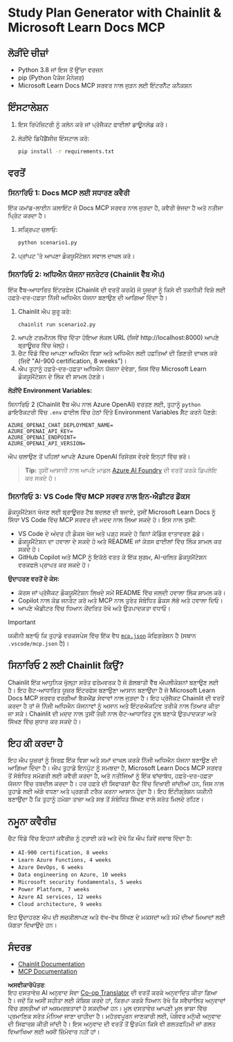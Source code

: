 <!--
CO_OP_TRANSLATOR_METADATA:
{
  "original_hash": "a05fb941810e539147fec53aaadbb6fd",
  "translation_date": "2025-07-14T06:39:16+00:00",
  "source_file": "09-CaseStudy/docs-mcp/solution/python/README.md",
  "language_code": "pa"
}
-->
# Study Plan Generator with Chainlit & Microsoft Learn Docs MCP

## ਲੋੜੀਂਦੇ ਚੀਜ਼ਾਂ

- Python 3.8 ਜਾਂ ਇਸ ਤੋਂ ਉੱਚਾ ਵਰਜਨ
- pip (Python ਪੈਕੇਜ ਮੈਨੇਜਰ)
- Microsoft Learn Docs MCP ਸਰਵਰ ਨਾਲ ਜੁੜਨ ਲਈ ਇੰਟਰਨੈੱਟ ਕਨੈਕਸ਼ਨ

## ਇੰਸਟਾਲੇਸ਼ਨ

1. ਇਸ ਰਿਪੋਜ਼ਿਟਰੀ ਨੂੰ ਕਲੋਨ ਕਰੋ ਜਾਂ ਪ੍ਰੋਜੈਕਟ ਫਾਈਲਾਂ ਡਾਊਨਲੋਡ ਕਰੋ।
2. ਲੋੜੀਂਦੇ ਡਿਪੈਂਡੈਂਸੀਜ਼ ਇੰਸਟਾਲ ਕਰੋ:

   ```bash
   pip install -r requirements.txt
   ```

## ਵਰਤੋਂ

### ਸਿਨਾਰਿਓ 1: Docs MCP ਲਈ ਸਧਾਰਣ ਕਵੈਰੀ  
ਇੱਕ ਕਮਾਂਡ-ਲਾਈਨ ਕਲਾਇੰਟ ਜੋ Docs MCP ਸਰਵਰ ਨਾਲ ਜੁੜਦਾ ਹੈ, ਕਵੈਰੀ ਭੇਜਦਾ ਹੈ ਅਤੇ ਨਤੀਜਾ ਪ੍ਰਿੰਟ ਕਰਦਾ ਹੈ।

1. ਸਕ੍ਰਿਪਟ ਚਲਾਓ:  
   ```bash
   python scenario1.py
   ```  
2. ਪ੍ਰਾਂਪਟ 'ਤੇ ਆਪਣਾ ਡੌਕਯੂਮੈਂਟੇਸ਼ਨ ਸਵਾਲ ਦਾਖਲ ਕਰੋ।

### ਸਿਨਾਰਿਓ 2: ਅਧਿਐਨ ਯੋਜਨਾ ਜਨਰੇਟਰ (Chainlit ਵੈੱਬ ਐਪ)  
ਇੱਕ ਵੈੱਬ-ਆਧਾਰਿਤ ਇੰਟਰਫੇਸ (Chainlit ਦੀ ਵਰਤੋਂ ਕਰਕੇ) ਜੋ ਯੂਜ਼ਰਾਂ ਨੂੰ ਕਿਸੇ ਵੀ ਤਕਨੀਕੀ ਵਿਸ਼ੇ ਲਈ ਹਫ਼ਤੇ-ਦਰ-ਹਫ਼ਤਾ ਨਿੱਜੀ ਅਧਿਐਨ ਯੋਜਨਾ ਬਣਾਉਣ ਦੀ ਆਗਿਆ ਦਿੰਦਾ ਹੈ।

1. Chainlit ਐਪ ਸ਼ੁਰੂ ਕਰੋ:  
   ```bash
   chainlit run scenario2.py
   ```  
2. ਆਪਣੇ ਟਰਮੀਨਲ ਵਿੱਚ ਦਿੱਤਾ ਹੋਇਆ ਲੋਕਲ URL (ਜਿਵੇਂ http://localhost:8000) ਆਪਣੇ ਬ੍ਰਾਊਜ਼ਰ ਵਿੱਚ ਖੋਲ੍ਹੋ।  
3. ਚੈਟ ਵਿੰਡੋ ਵਿੱਚ ਆਪਣਾ ਅਧਿਐਨ ਵਿਸ਼ਾ ਅਤੇ ਅਧਿਐਨ ਲਈ ਹਫ਼ਤਿਆਂ ਦੀ ਗਿਣਤੀ ਦਾਖਲ ਕਰੋ (ਜਿਵੇਂ "AI-900 certification, 8 weeks")।  
4. ਐਪ ਤੁਹਾਨੂੰ ਹਫ਼ਤੇ-ਦਰ-ਹਫ਼ਤਾ ਅਧਿਐਨ ਯੋਜਨਾ ਦੇਵੇਗਾ, ਜਿਸ ਵਿੱਚ Microsoft Learn ਡੌਕਯੂਮੈਂਟੇਸ਼ਨ ਦੇ ਲਿੰਕ ਵੀ ਸ਼ਾਮਲ ਹੋਣਗੇ।

**ਲੋੜੀਂਦੇ Environment Variables:**  

ਸਿਨਾਰਿਓ 2 (Chainlit ਵੈੱਬ ਐਪ ਨਾਲ Azure OpenAI) ਵਰਤਣ ਲਈ, ਤੁਹਾਨੂੰ `python` ਡਾਇਰੈਕਟਰੀ ਵਿੱਚ `.env` ਫਾਈਲ ਵਿੱਚ ਹੇਠਾਂ ਦਿੱਤੇ Environment Variables ਸੈੱਟ ਕਰਨੇ ਪੈਣਗੇ:

```
AZURE_OPENAI_CHAT_DEPLOYMENT_NAME=
AZURE_OPENAI_API_KEY=
AZURE_OPENAI_ENDPOINT=
AZURE_OPENAI_API_VERSION=
```

ਐਪ ਚਲਾਉਣ ਤੋਂ ਪਹਿਲਾਂ ਆਪਣੇ Azure OpenAI ਰਿਸੋਰਸ ਵੇਰਵੇ ਇਨ੍ਹਾਂ ਵਿੱਚ ਭਰੋ।

> **Tip:** ਤੁਸੀਂ ਆਸਾਨੀ ਨਾਲ ਆਪਣੇ ਮਾਡਲ [Azure AI Foundry](https://ai.azure.com/) ਦੀ ਵਰਤੋਂ ਕਰਕੇ ਡਿਪਲੋਇ ਕਰ ਸਕਦੇ ਹੋ।

### ਸਿਨਾਰਿਓ 3: VS Code ਵਿੱਚ MCP ਸਰਵਰ ਨਾਲ ਇਨ-ਐਡੀਟਰ ਡੌਕਸ

ਡੌਕਯੂਮੈਂਟੇਸ਼ਨ ਖੋਜਣ ਲਈ ਬ੍ਰਾਊਜ਼ਰ ਟੈਬ ਬਦਲਣ ਦੀ ਬਜਾਏ, ਤੁਸੀਂ Microsoft Learn Docs ਨੂੰ ਸਿੱਧਾ VS Code ਵਿੱਚ MCP ਸਰਵਰ ਦੀ ਮਦਦ ਨਾਲ ਲਿਆ ਸਕਦੇ ਹੋ। ਇਸ ਨਾਲ ਤੁਸੀਂ:  
- VS Code ਦੇ ਅੰਦਰ ਹੀ ਡੌਕਸ ਖੋਜ ਅਤੇ ਪੜ੍ਹ ਸਕਦੇ ਹੋ ਬਿਨਾਂ ਕੋਡਿੰਗ ਵਾਤਾਵਰਣ ਛੱਡੇ।  
- ਡੌਕਯੂਮੈਂਟੇਸ਼ਨ ਦਾ ਹਵਾਲਾ ਦੇ ਸਕਦੇ ਹੋ ਅਤੇ README ਜਾਂ ਕੋਰਸ ਫਾਈਲਾਂ ਵਿੱਚ ਲਿੰਕ ਸ਼ਾਮਲ ਕਰ ਸਕਦੇ ਹੋ।  
- GitHub Copilot ਅਤੇ MCP ਨੂੰ ਇਕੱਠੇ ਵਰਤ ਕੇ ਇੱਕ ਸੁਗਮ, AI-ਚਲਿਤ ਡੌਕਯੂਮੈਂਟੇਸ਼ਨ ਵਰਕਫਲੋ ਪ੍ਰਾਪਤ ਕਰ ਸਕਦੇ ਹੋ।

**ਉਦਾਹਰਣ ਵਰਤੋਂ ਦੇ ਕੇਸ:**  
- ਕੋਰਸ ਜਾਂ ਪ੍ਰੋਜੈਕਟ ਡੌਕਯੂਮੈਂਟੇਸ਼ਨ ਲਿਖਦੇ ਸਮੇਂ README ਵਿੱਚ ਜਲਦੀ ਹਵਾਲਾ ਲਿੰਕ ਸ਼ਾਮਲ ਕਰੋ।  
- Copilot ਨਾਲ ਕੋਡ ਜਨਰੇਟ ਕਰੋ ਅਤੇ MCP ਨਾਲ ਤੁਰੰਤ ਸੰਬੰਧਿਤ ਡੌਕਸ ਲੱਭੋ ਅਤੇ ਹਵਾਲਾ ਦਿਓ।  
- ਆਪਣੇ ਐਡੀਟਰ ਵਿੱਚ ਧਿਆਨ ਕੇਂਦਰਿਤ ਰੱਖੋ ਅਤੇ ਉਤਪਾਦਕਤਾ ਵਧਾਓ।

> [!IMPORTANT]  
> ਯਕੀਨੀ ਬਣਾਓ ਕਿ ਤੁਹਾਡੇ ਵਰਕਸਪੇਸ ਵਿੱਚ ਇੱਕ ਵੈਧ [`mcp.json`](../../../../../../09-CaseStudy/docs-mcp/solution/scenario3/mcp.json) ਕੰਫਿਗਰੇਸ਼ਨ ਹੈ (ਸਥਾਨ `.vscode/mcp.json` ਹੈ)।

## ਸਿਨਾਰਿਓ 2 ਲਈ Chainlit ਕਿਉਂ?

Chainlit ਇੱਕ ਆਧੁਨਿਕ ਖੁੱਲ੍ਹਾ ਸਰੋਤ ਫਰੇਮਵਰਕ ਹੈ ਜੋ ਗੱਲਬਾਤੀ ਵੈੱਬ ਐਪਲੀਕੇਸ਼ਨਾਂ ਬਣਾਉਣ ਲਈ ਹੈ। ਇਹ ਚੈਟ-ਆਧਾਰਿਤ ਯੂਜ਼ਰ ਇੰਟਰਫੇਸ ਬਣਾਉਣਾ ਆਸਾਨ ਬਣਾਉਂਦਾ ਹੈ ਜੋ Microsoft Learn Docs MCP ਸਰਵਰ ਵਰਗੀਆਂ ਬੈਕਐਂਡ ਸੇਵਾਵਾਂ ਨਾਲ ਜੁੜਦਾ ਹੈ। ਇਹ ਪ੍ਰੋਜੈਕਟ Chainlit ਦੀ ਵਰਤੋਂ ਕਰਦਾ ਹੈ ਤਾਂ ਜੋ ਨਿੱਜੀ ਅਧਿਐਨ ਯੋਜਨਾਵਾਂ ਨੂੰ ਅਸਾਨ ਅਤੇ ਇੰਟਰਐਕਟਿਵ ਤਰੀਕੇ ਨਾਲ ਤਿਆਰ ਕੀਤਾ ਜਾ ਸਕੇ। Chainlit ਦੀ ਮਦਦ ਨਾਲ ਤੁਸੀਂ ਤੇਜ਼ੀ ਨਾਲ ਚੈਟ-ਆਧਾਰਿਤ ਟੂਲ ਬਣਾਕੇ ਉਤਪਾਦਕਤਾ ਅਤੇ ਸਿੱਖਣ ਵਿੱਚ ਸੁਧਾਰ ਕਰ ਸਕਦੇ ਹੋ।

## ਇਹ ਕੀ ਕਰਦਾ ਹੈ

ਇਹ ਐਪ ਯੂਜ਼ਰਾਂ ਨੂੰ ਸਿਰਫ਼ ਇੱਕ ਵਿਸ਼ਾ ਅਤੇ ਸਮਾਂ ਦਾਖਲ ਕਰਕੇ ਨਿੱਜੀ ਅਧਿਐਨ ਯੋਜਨਾ ਬਣਾਉਣ ਦੀ ਆਗਿਆ ਦਿੰਦਾ ਹੈ। ਐਪ ਤੁਹਾਡੇ ਇਨਪੁੱਟ ਨੂੰ ਸਮਝਦਾ ਹੈ, Microsoft Learn Docs MCP ਸਰਵਰ ਤੋਂ ਸੰਬੰਧਿਤ ਸਮੱਗਰੀ ਲਈ ਕਵੈਰੀ ਕਰਦਾ ਹੈ, ਅਤੇ ਨਤੀਜਿਆਂ ਨੂੰ ਇੱਕ ਢਾਂਚਾਬੱਧ, ਹਫ਼ਤੇ-ਦਰ-ਹਫ਼ਤਾ ਯੋਜਨਾ ਵਿੱਚ ਤਬਦੀਲ ਕਰਦਾ ਹੈ। ਹਰ ਹਫ਼ਤੇ ਦੀ ਸਿਫਾਰਸ਼ਾਂ ਚੈਟ ਵਿੱਚ ਦਿਖਾਈ ਜਾਂਦੀਆਂ ਹਨ, ਜਿਸ ਨਾਲ ਤੁਹਾਡੇ ਲਈ ਅੱਗੇ ਵਧਣਾ ਅਤੇ ਪ੍ਰਗਤੀ ਟਰੈਕ ਕਰਨਾ ਆਸਾਨ ਹੁੰਦਾ ਹੈ। ਇਹ ਇੰਟੀਗ੍ਰੇਸ਼ਨ ਯਕੀਨੀ ਬਣਾਉਂਦਾ ਹੈ ਕਿ ਤੁਹਾਨੂੰ ਹਮੇਸ਼ਾ ਤਾਜ਼ਾ ਅਤੇ ਸਭ ਤੋਂ ਸੰਬੰਧਿਤ ਸਿੱਖਣ ਵਾਲੇ ਸਰੋਤ ਮਿਲਦੇ ਰਹਿਣ।

## ਨਮੂਨਾ ਕਵੈਰੀਜ਼

ਚੈਟ ਵਿੰਡੋ ਵਿੱਚ ਇਹਨਾਂ ਕਵੈਰੀਜ਼ ਨੂੰ ਟ੍ਰਾਈ ਕਰੋ ਅਤੇ ਦੇਖੋ ਕਿ ਐਪ ਕਿਵੇਂ ਜਵਾਬ ਦਿੰਦਾ ਹੈ:

- `AI-900 certification, 8 weeks`  
- `Learn Azure Functions, 4 weeks`  
- `Azure DevOps, 6 weeks`  
- `Data engineering on Azure, 10 weeks`  
- `Microsoft security fundamentals, 5 weeks`  
- `Power Platform, 7 weeks`  
- `Azure AI services, 12 weeks`  
- `Cloud architecture, 9 weeks`

ਇਹ ਉਦਾਹਰਣ ਐਪ ਦੀ ਲਚਕੀਲਾਪਣ ਅਤੇ ਵੱਖ-ਵੱਖ ਸਿੱਖਣ ਦੇ ਮਕਸਦਾਂ ਅਤੇ ਸਮੇਂ ਦੀਆਂ ਮਿਆਦਾਂ ਲਈ ਯੋਗਤਾ ਦਿਖਾਉਂਦੇ ਹਨ।

## ਸੰਦਰਭ

- [Chainlit Documentation](https://docs.chainlit.io/)  
- [MCP Documentation](https://github.com/MicrosoftDocs/mcp)

**ਅਸਵੀਕਾਰੋਪੱਤਰ**:  
ਇਹ ਦਸਤਾਵੇਜ਼ AI ਅਨੁਵਾਦ ਸੇਵਾ [Co-op Translator](https://github.com/Azure/co-op-translator) ਦੀ ਵਰਤੋਂ ਕਰਕੇ ਅਨੁਵਾਦਿਤ ਕੀਤਾ ਗਿਆ ਹੈ। ਜਦੋਂ ਕਿ ਅਸੀਂ ਸਹੀਤਾ ਲਈ ਕੋਸ਼ਿਸ਼ ਕਰਦੇ ਹਾਂ, ਕਿਰਪਾ ਕਰਕੇ ਧਿਆਨ ਰੱਖੋ ਕਿ ਸਵੈਚਾਲਿਤ ਅਨੁਵਾਦਾਂ ਵਿੱਚ ਗਲਤੀਆਂ ਜਾਂ ਅਸਮਰਥਤਾਵਾਂ ਹੋ ਸਕਦੀਆਂ ਹਨ। ਮੂਲ ਦਸਤਾਵੇਜ਼ ਆਪਣੀ ਮੂਲ ਭਾਸ਼ਾ ਵਿੱਚ ਪ੍ਰਮਾਣਿਕ ਸਰੋਤ ਮੰਨਿਆ ਜਾਣਾ ਚਾਹੀਦਾ ਹੈ। ਮਹੱਤਵਪੂਰਨ ਜਾਣਕਾਰੀ ਲਈ, ਪੇਸ਼ੇਵਰ ਮਨੁੱਖੀ ਅਨੁਵਾਦ ਦੀ ਸਿਫਾਰਸ਼ ਕੀਤੀ ਜਾਂਦੀ ਹੈ। ਇਸ ਅਨੁਵਾਦ ਦੀ ਵਰਤੋਂ ਤੋਂ ਉਤਪੰਨ ਕਿਸੇ ਵੀ ਗਲਤਫਹਿਮੀ ਜਾਂ ਗਲਤ ਵਿਆਖਿਆ ਲਈ ਅਸੀਂ ਜ਼ਿੰਮੇਵਾਰ ਨਹੀਂ ਹਾਂ।